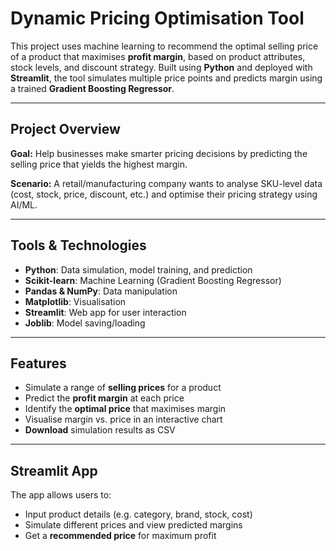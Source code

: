 # Dynamic Pricing Optimisation Tool

This project uses machine learning to recommend the optimal selling price of a product that maximises **profit margin**, based on product attributes, stock levels, and discount strategy. Built using **Python** and deployed with **Streamlit**, the tool simulates multiple price points and predicts margin using a trained **Gradient Boosting Regressor**.

---

##  Project Overview

**Goal:** Help businesses make smarter pricing decisions by predicting the selling price that yields the highest margin.

**Scenario:** A retail/manufacturing company wants to analyse SKU-level data (cost, stock, price, discount, etc.) and optimise their pricing strategy using AI/ML.

---

##  Tools & Technologies

- **Python**: Data simulation, model training, and prediction
- **Scikit-learn**: Machine Learning (Gradient Boosting Regressor)
- **Pandas & NumPy**: Data manipulation
- **Matplotlib**: Visualisation
- **Streamlit**: Web app for user interaction
- **Joblib**: Model saving/loading

---

##  Features

- Simulate a range of **selling prices** for a product
- Predict the **profit margin** at each price
- Identify the **optimal price** that maximises margin
- Visualise margin vs. price in an interactive chart
- **Download** simulation results as CSV

---

##  Streamlit App

The app allows users to:
- Input product details (e.g. category, brand, stock, cost)
- Simulate different prices and view predicted margins
- Get a **recommended price** for maximum profit
